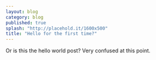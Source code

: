 ```yaml
---
layout: blog
category: blog
published: true
splash: "http://placehold.it/1600x500"
title: "Hello for the first time?"
---
```


Or is this the hello world post?
Very confused at this point. 